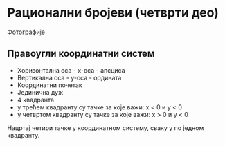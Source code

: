 # Рационални бројеви (четврти део)

[Фотографије][1]

## Правоугли координатни систем

- Хоризонтална оса - x-оса - апсциса
- Вертикална оса - y-оса - ордината
- Координатни почетак
- Јединична дуж
- 4 квадранта
- у трећем квадранту су тачке за које важи: x < 0 и y < 0
- у четвртом квадранту су тачке за које важи: x > 0 и y < 0

Нацртај четири тачке у координатном систему, сваку у по једном квадранту.

[1]: https://photos.app.goo.gl/ACJytwR3oT5FpDT56 "Фотографије табле"
